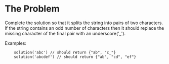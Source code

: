# The Problem
Complete the solution so that it splits the string into pairs of two characters.  If the string contains an odd number of characters then it should replace the missing character of the final pair with an underscore('_').

Examples:

		solution('abc') // should return {"ab", "c_"}
		solution('abcdef') // should return {"ab", "cd", "ef"}
